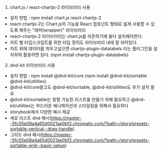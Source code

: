 1. chart.js / react-chartjs-2 라이브러리 사용

-   설치 방법 : npm install chart.js react-chartjs-2
-   react-chartjs-2는 Chart.js의 기능을 React 컴포넌트 형태로 쉽게 사용할 수 있도록 해주는 "래퍼(wrapper)" 라이브러리
-   react-chartjs-2 라이브러리는 chart.js를 의존하기에 둘다 설치해야한다.
-   차트 별 타입스크립트를 위한 타입 정의도 라이브러리 내에 잘 되어있다.
-   차트 위에 데이터를 띄우고싶으면 chartjs-plugin-datalabels 라는 플러그인을 설치하여 활용하면 된다. (npm install chartjs-plugin-datalabels)

2. dnd-kit 라이브러리 사용

-   설치 방법 : npm install @dnd-kit/core (npm install @dnd-kit/sortable @dnd-kit/utilities)
-   @dnd-kit/core말고도 @dnd-kit/sortable, @dnd-kit/utilities도 추가 설치 필요
-   @dnd-kit/sortable는 정렬 가능한 리스트를 만들기 위해 필요하고 @dnd-kit/utilities는 부드러운 애니메이션과 스타일링을 위해서 필요하다
-   storybook에서 다양한 예시 제공
-   세로 리스트 dnd 예시(https://master--5fc05e08a4a65d0021ae0bf2.chromatic.com/?path=/story/presets-sortable-vertical--drag-handle)
-   그리드 dnd 예시(https://master--5fc05e08a4a65d0021ae0bf2.chromatic.com/?path=/story/presets-sortable-grid--basic-setup)
